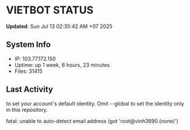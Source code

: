 # VIETBOT STATUS
**Updated**: Sun Jul 13 02:35:42 AM +07 2025

## System Info
- IP: 103.77.172.150
- Uptime: up 1 week, 6 hours, 23 minutes
- Files: 31415

## Last Activity

to set your account's default identity.
Omit --global to set the identity only in this repository.

fatal: unable to auto-detect email address (got 'root@vinh3690.(none)')
